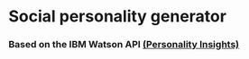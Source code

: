 # Social personality generator
### Based on the IBM Watson API [(Personality Insights)](https://www.ibm.com/watson/developercloud/personality-insights.html)